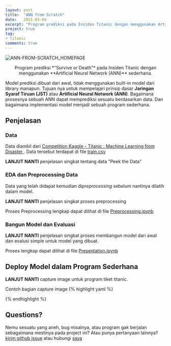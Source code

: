 ```yaml
---
layout: post
title:  "ANN from Scratch"
date:   2021-03-04
excerpt: "Program prediksi pada Insiden Titanic dengan menggunakan Artificial Neural Network (ANN) sederhana."
project: true
tag:
- titanic
comments: true
---
```


![ANN-FROM-SCRATCH_HOMEPAGE](https://cloud.githubusercontent.com/assets/754514/14509720/61c61058-01d6-11e6-93ab-0918515ecd56.png)    
    
<center>Program prediksi *"Survive or Death"* pada Insiden Titanic dengan menggunakan **Artificial Neural Network (ANN)** sederhana.</center>
     
Model prediksi dibuat dari awal, tidak menggunakan built-in model dari library manapun. Tujuan nya untuk mempelajari prinsip dasar **Jaringan Syaraf Tiruan (JST)** atau **Artificial Neural Network (ANN)**. Bagaimana prosesnya sebuah ANN dapat memprediksi sesuatu berdasarkan data. Dan bagaimana implementasi model menjadi sebuah program sederhana.
 
      
## Penjelasan

### Data
  Data diambil dari [Competition Kaggle - Titanic : Machine Learning from Disaster ](https://www.kaggle.com/c/titanic). Data tersebut terdapat di file [train.csv](https://github.com/KarimahAzzuhdu/ANN-from-Scratch)

  **LANJUT NANTI** penjelasan singkat tentang data "Peek the Data"

### EDA dan Preprocessing Data
  Data yang telah didapat kemudian di*preprocessing* sebelum nantinya dilatih dalam model.

  **LANJUT NANTI** penjelasan singkat proses preprocessing

  Proses Preprocessing lengkap dapat dilihat di file [Preprocessing.ipynb](https://github.com/KarimahAzzuhdu/ANN-from-Scratch)

### Bangun Model dan Evaluasi
  **LANJUT NANTI** penjelasan singkat proses membangun model dari awal dan evalusi simple untuk model yang dibuat.

  Proses lengkap dapat dilihat di file [Presentation.ipynb](https://github.com/KarimahAzzuhdu/ANN-from-Scratch)

## Deploy Model dalam Program Sederhana

  **LANJUT NANTI** capture image untuk program tiket titanic.

Contoh bagian capture image
{% highlight yaml %}
  <!-- {% capture images %}
    https://cloud.githubusercontent.com/assets/754514/14509716/61ac6c8e-01d6-11e6-879f-8308883de790.png
    https://cloud.githubusercontent.com/assets/754514/14509717/61ad05ae-01d6-11e6-85ae-5a817dd8763b.png
    https://cloud.githubusercontent.com/assets/754514/14509714/61a89708-01d6-11e6-8fcd-74b002a060df.png
  {% endcapture %}
  {% include gallery images=images caption="Screenshots of Moon Theme" cols=3 %} -->
{% endhighlight %}

## Questions?

Nemu sesuatu yang aneh, bug misalnya, atau program gak berjalan sebagaimana mestinya pada project ini? Atau punya pertanyaan lainnya? [kirim github issue](https://github.com/KarimahAzzuhdu/ANN-from-Scratch/issues/new) atau hubungi <a target="_blank" href="mailto:karimah.atm@gmail.com">saya</a>
